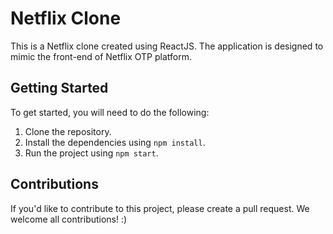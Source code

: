 # Netflix Clone

This is a Netflix clone created using ReactJS. The application is designed to mimic the front-end of Netflix OTP platform.

## Getting Started
To get started, you will need to do the following:

1. Clone the repository.
2. Install the dependencies using ```npm install```.
3. Run the project using  ```npm start```.

## Contributions
If you'd like to contribute to this project, please create a pull request. We welcome all contributions! :)
